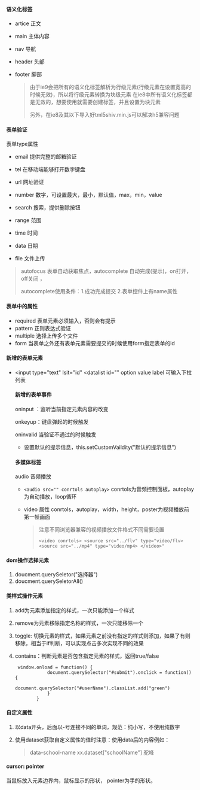 #### 语义化标签

- artice 正文

- main 主体内容

- nav 导航

- header 头部

- footer 脚部

  > 由于ie9会把所有的语义化标签解析为行级元素(行级元素在设置宽高的时候无效)，所以将行级元素转换为块级元素
  > 在ie8中所有语义化标签都是无效的，想要使用就需要创建标签，并且设置为块元素
  >
  > 另外，在ie8及其以下导入好tml5shiv.min.js可以解决h5兼容问题

#### 表单验证

表单type属性

- email  提供完整的邮箱验证

- tel  在移动端能够打开数字键盘

- url  网址验证

- number 数字，可设置最大，最小，默认值，max，min，value

- search 搜索，提供删除按钮

- range 范围

- time 时间 

- data 日期

- file 文件上传

  

> autofocus 表单自动获取焦点，autocomplete 自动完成(提示)，on打开，off关闭 ，
>
> autocomplete使用条件：1.成功完成提交 2.表单控件上有name属性

#### 表单中的属性

- required 表单元素必须输入，否则会有提示
- pattern 正则表达式验证
- multiple 选择上传多个文件
- form 当表单之外还有表单元素需要提交的时候使用form指定表单的id

#### 新增的表单元素

- <input type="text" lsit="id"   <datalist id="" option value label  可输入下拉列表

  #### 新增的表单事件

  oninput ：监听当前指定元素内容的改变

  onkeyup：键盘弹起的时候触发

  oninvalid 当验证不通过的时候触发

  - 设置默认的提示信息，this.setCustomVaildity("默认的提示信息")
  
  #### 多媒体标签
  
  audio 音频播放
  
  - `<audio src="" conrtols autoplay>` conrtols为音频控制面板，autoplay为自动播放，loop循环
  
  - video 属性 conrtols，autoplay，width，height，poster为视频播放前第一帧画面
  
    > 注意不同浏览器兼容的视频播放文件格式不同需要设置
    >
    > `<video conrtols> <source src="../flv" type="video/flv><source src="../mp4" type="video/mp4> </video>" `

#### dom操作选择元素

1. doucment.querySeletor("选择器")
2. doucment.querySeletorAll()

#### 类样式操作元素

1. add为元素添加指定的样式，一次只能添加一个样式

2. remove为元素移除指定名称的样式，一次只能移除一个

3. toggle: 切换元素的样式，如果元素之前没有指定的样式则添加，如果了有则移除，相当于if判断，可以实现点击多次实现不同的效果

4. contains：判断元素是否包含指定元素的样式，返回true/false

   ```
    window.onload = function() {
               document.querySelector("#submit").onclick = function() {
                   document.querySelector("#userName").classList.add("green")
               }
           }
   ```

#### 自定义属性

1. 以data开头，后面以-号连接不同的单词，规范：纯小写，不使用纯数字

2. 使用dataset获取自定义属性的值时注意：使用data后的内容例如：

   > data-school-name
   > xx.dataset["schoolName"] 驼峰

#### cursor: pointer

当鼠标放入元素边界内，鼠标显示的形状， pointer为手的形状。